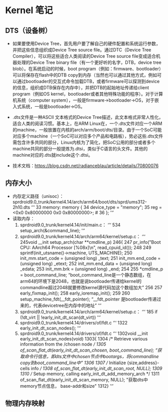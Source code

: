 # Kernel 笔记

## DTS（设备树）
- 如果要使用Device Tree，首先用户要了解自己的硬件配置和系统运行参数，并把这些信息组织成Device Tree source file。通过DTC（Device Tree Compiler），可以将这些适合人类阅读的Device Tree source file变成适合机器处理的Device Tree binary file（有一个更好听的名字，DTB，device tree blob）。在系统启动的时候，boot program（例如：firmware、bootloader）可以将保存在flash中的DTB copy到内存（当然也可以通过其他方式，例如可以通过bootloader的交互式命令加载DTB，或者firmware可以探测到device的信息，组织成DTB保存在内存中），并把DTB的起始地址传递给client program（例如OS kernel，bootloader或者其他特殊功能的程序）。对于计算机系统（computer system），一般是firmware->bootloader->OS，对于嵌入式系统，一般是bootloader->OS。

- .dts文件是一种ASCII 文本格式的Device Tree描述，此文本格式非常人性化，适合人类的阅读习惯。基本上，在ARM Linux在，一个.dts文件对应一个ARM的machine，一般放置在内核的arch/arm/boot/dts/目录。由于一个SoC可能对应多个machine（一个SoC可以对应多个产品和电路板），势必这些.dts文件需包含许多共同的部分，Linux内核为了简化，把SoC公用的部分或者多个machine共同的部分一般提炼为.dtsi，类似于C语言的头文件。其他的machine对应的.dts就include这个.dtsi。

- 技术文档：https://blog.csdn.net/radianceblau/article/details/70800076

## 内存大小
- 内存定义路径（unisoc）：sprdroid9.0_trunk/kernel4.14/arch/arm64/boot/dts/sprd/ums312-2h10.dts
    ‘’‘
    33	memory: memory {
    34		device_type = "memory";
    35		reg = <0x0 0x80000000 0x0 0x80000000>; #<base-addr size>
    36	};
    ’‘’
- 读取内存：
    1. sprdroid9.0_trunk/kernel4.14/init/main.c：
    ‘’‘
    534	setup_arch(&command_line);
    ’‘’
    2. sprdroid9.0_trunk/kernel4.14/arch/arm64/kernel/setup.c：
    ‘’‘
    245void __init setup_arch(char **cmdline_p)
    246{
    247	pr_info("Boot CPU: AArch64 Processor [%08x]\n", read_cpuid_id());
    248
    249	sprintf(init_utsname()->machine, UTS_MACHINE);
    250	init_mm.start_code = (unsigned long) _text;
    251	init_mm.end_code   = (unsigned long) _etext;
    252	init_mm.end_data   = (unsigned long) _edata;
    253	init_mm.brk	   = (unsigned long) _end;
    254
    255	*cmdline_p = boot_command_line; “boot_command_line是一个静态数组，在arm64的环境下是2048，也就是说bootloader传递给kernel的commandline超过2048就要修改kernel源代码加这个数组加大”
    256
    257	early_fixmap_init();
    258	early_ioremap_init();
    259
    260	setup_machine_fdt(__fdt_pointer); “__fdt_pointer 是bootloader传递过来的，代表devicetree在内存中的地址”
    ’‘’
    3. sprdroid9.0_trunk/kernel4.14/arch/arm64/kernel/setup.c：
    ‘’‘
    185 if (!dt_virt || !early_init_dt_scan(dt_virt))
    ’‘’
    4. sprdroid9.0_trunk/kernel4.14/drivers/of/fdt.c
    ‘’‘
    1322	early_init_dt_scan_nodes();
    ’‘’
    5. sprdroid9.0_trunk/kernel4.14/drivers/of/fdt.c
    ‘’‘
    1302void __init early_init_dt_scan_nodes(void)
    1303{
    1304	/* Retrieve various information from the /chosen node */
    1305	of_scan_flat_dt(early_init_dt_scan_chosen, boot_command_line); “获取命令行信息，即dts文件中chosen节点中bootargs，将commandline copy到boot_command_line中”
    1306
    1307	/* Initialize {size,address}-cells info */
    1308	of_scan_flat_dt(early_init_dt_scan_root, NULL);
    1309
    1310	/* Setup memory, calling early_init_dt_add_memory_arch */
    1311	of_scan_flat_dt(early_init_dt_scan_memory, NULL); "获取dts中memory节点信息， base-addr和size"
    1312}
    ’‘’

## 物理内存映射